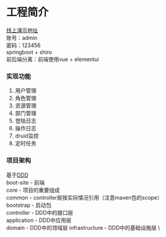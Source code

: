 # 工程简介
[线上演示地址](http://boot.2cci.cn) \
账号：admin \
密码：123456 \
springboot + shiro \
前后端分离：前端使用vue + elementui

### 实现功能
1. 用户管理
2. 角色管理
3. 资源管理
4. 部门管理
5. 登陆日志
6. 操作日志
7. druid监控
8. 定时任务

### 项目架构
基于[DDD](https://domain-driven-design.org/) \
boot-site - 前端 \
core - 项目的重要组成 \
common - controller层按实际情况引用（注意maven包的scope）\
bootstrap - 启动包 \
controller - DDD中的接口层 \
application - DDD中应用层 \
domain - DDD中的领域层
infrastructure - DDD中的基础设施层 \

